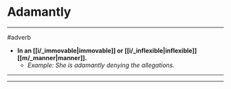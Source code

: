 # Adamantly
---
#adverb
- **In an [[i/_immovable|immovable]] or [[i/_inflexible|inflexible]] [[m/_manner|manner]].**
	- _Example: She is adamantly denying the allegations._
---
---
